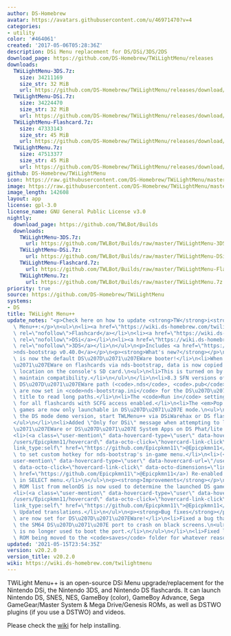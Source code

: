 ```yaml
---
author: DS-Homebrew
avatar: https://avatars.githubusercontent.com/u/46971470?v=4
categories:
- utility
color: '#464061'
created: '2017-05-06T05:28:36Z'
description: DSi Menu replacement for DS/DSi/3DS/2DS
download_page: https://github.com/DS-Homebrew/TWiLightMenu/releases
downloads:
  TWiLightMenu-3DS.7z:
    size: 34211169
    size_str: 32 MiB
    url: https://github.com/DS-Homebrew/TWiLightMenu/releases/download/v20.2.0/TWiLightMenu-3DS.7z
  TWiLightMenu-DSi.7z:
    size: 34224470
    size_str: 32 MiB
    url: https://github.com/DS-Homebrew/TWiLightMenu/releases/download/v20.2.0/TWiLightMenu-DSi.7z
  TWiLightMenu-Flashcard.7z:
    size: 47333143
    size_str: 45 MiB
    url: https://github.com/DS-Homebrew/TWiLightMenu/releases/download/v20.2.0/TWiLightMenu-Flashcard.7z
  TWiLightMenu.7z:
    size: 47513377
    size_str: 45 MiB
    url: https://github.com/DS-Homebrew/TWiLightMenu/releases/download/v20.2.0/TWiLightMenu.7z
github: DS-Homebrew/TWiLightMenu
icon: https://raw.githubusercontent.com/DS-Homebrew/TWiLightMenu/master/booter/Twilight%2B%2B-animated%20icon-fix.gif
image: https://raw.githubusercontent.com/DS-Homebrew/TWiLightMenu/master/logo.png
image_length: 142608
layout: app
license: gpl-3.0
license_name: GNU General Public License v3.0
nightly:
  download_page: https://github.com/TWLBot/Builds
  downloads:
    TWiLightMenu-3DS.7z:
      url: https://github.com/TWLBot/Builds/raw/master/TWiLightMenu-3DS.7z
    TWiLightMenu-DSi.7z:
      url: https://github.com/TWLBot/Builds/raw/master/TWiLightMenu-DSi.7z
    TWiLightMenu-Flashcard.7z:
      url: https://github.com/TWLBot/Builds/raw/master/TWiLightMenu-Flashcard.7z
    TWiLightMenu.7z:
      url: https://github.com/TWLBot/Builds/raw/master/TWiLightMenu.7z
priority: true
source: https://github.com/DS-Homebrew/TWiLightMenu
systems:
- DS
title: TWiLight Menu++
update_notes: "<p>Check here on how to update <strong>TW</strong>i<strong>L</strong>ight\
  \ Menu++:</p>\n<ul>\n<li><a href=\"https://wiki.ds-homebrew.com/twilightmenu/updating-flashcard.html\"\
  \ rel=\"nofollow\">Flashcard</a></li>\n<li><a href=\"https://wiki.ds-homebrew.com/twilightmenu/updating-dsi.html\"\
  \ rel=\"nofollow\">DSi</a></li>\n<li><a href=\"https://wiki.ds-homebrew.com/twilightmenu/updating-3ds.html\"\
  \ rel=\"nofollow\">3DS</a></li>\n</ul>\n<p>Includes <a href=\"https://github.com/DS-Homebrew/nds-bootstrap/releases/tag/v0.40.0\"\
  >nds-bootstrap v0.40.0</a></p>\n<p><strong>What's new?</strong></p>\n<ul>\n<li>nds-bootstrap\
  \ is now the default DS\u207D\u2071\u207EWare booter!</li>\n<li>When launching DS\u207D\
  \u2071\u207EWare on flashcards via nds-bootstrap, data is now copied to a temporary\
  \ location on the console's SD card.\n<ul>\n<li>This is turned on by default to\
  \ maintain compatibility.</li>\n</ul>\n</li>\n<li>8.3 SFN versions of the launched\
  \ DS\u207D\u2071\u207EWare path (<code>.nds</code>, <code>.pub</code>, and <code>.prv</code>)\
  \ are now set in <code>nds-bootstrap.ini</code> for the DS\u207D\u2071\u207EWare\
  \ title to read long paths.</li>\n<li>The <code>Run in</code> setting is now shown\
  \ for all flashcards with SCFG access enabled.</li>\n<li>The <em>Pop Island</em>\
  \ games are now only launchable in DS\u207D\u2071\u207E mode.\n<ul>\n<li>To launch\
  \ the DS mode demo version, start TWLMenu++ via DSiWarehax or DS flashcard.</li>\n\
  </ul>\n</li>\n<li>Added \"Only for DSi\" message when attempting to launch DS\u207D\
  \u2071\u207EWare or DS\u207D\u2071\u207E System Apps on DS Phat/lite consoles.</li>\n\
  <li>(<a class=\"user-mention\" data-hovercard-type=\"user\" data-hovercard-url=\"\
  /users/Epicpkmn11/hovercard\" data-octo-click=\"hovercard-link-click\" data-octo-dimensions=\"\
  link_type:self\" href=\"https://github.com/Epicpkmn11\">@Epicpkmn11</a>) Added option\
  \ to set custom hotkey for nds-bootstrap's in-game menu.</li>\n<li>(<a class=\"\
  user-mention\" data-hovercard-type=\"user\" data-hovercard-url=\"/users/Epicpkmn11/hovercard\"\
  \ data-octo-click=\"hovercard-link-click\" data-octo-dimensions=\"link_type:self\"\
  \ href=\"https://github.com/Epicpkmn11\">@Epicpkmn11</a>) Re-enabled manual icon\
  \ in SELECT menu.</li>\n</ul>\n<p><strong>Improvements</strong></p>\n<ul>\n<li>The\
  \ ROM list from melonDS is now used to determine the launched DS game's save size.</li>\n\
  <li>(<a class=\"user-mention\" data-hovercard-type=\"user\" data-hovercard-url=\"\
  /users/Epicpkmn11/hovercard\" data-octo-click=\"hovercard-link-click\" data-octo-dimensions=\"\
  link_type:self\" href=\"https://github.com/Epicpkmn11\">@Epicpkmn11</a> and various)\
  \ Updated translations.</li>\n</ul>\n<p><strong>Bug fixes</strong></p>\n<ul>\n<li>Cheats\
  \ are now set for DS\u207D\u2071\u207EWare!</li>\n<li>Fixed a bug that would cause\
  \ the SM64 DS\u207D\u2071\u207E port to crash on black screens.\n<ul>\n<li>Unlaunch\
  \ is no longer used to boot the port.</li>\n</ul>\n</li>\n<li>Fixed launched <code>.gba</code>\
  \ ROM being moved to the <code>saves</code> folder for whatever reason.</li>\n</ul>"
updated: '2021-05-15T23:54:35Z'
version: v20.2.0
version_title: v20.2.0
wiki: https://wiki.ds-homebrew.com/twilightmenu
---
```

TWiLight Menu++ is an open-source DSi Menu upgrade/replacement for the Nintendo DSi, the Nintendo 3DS, and Nintendo DS flashcards. It can launch Nintendo DS, SNES, NES, GameBoy (color), GameBoy Advance, Sega GameGear/Master System & Mega Drive/Genesis ROMs, as well as DSTWO plugins (if you use a DSTWO) and videos.

Please check the [wiki](https://wiki.ds-homebrew.com/twilightmenu) for help installing.